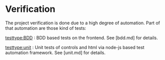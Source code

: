 # Verification

The project verification is done due to a high degree of automation. Part of that automation are
those kind of tests:

<testtype:BDD>
: BDD based tests on the frontend. See [bdd.md] for details.

<testtype:unit>
: Unit tests of controls and html via node-js based test automation framework. See [unit.md] for details.


